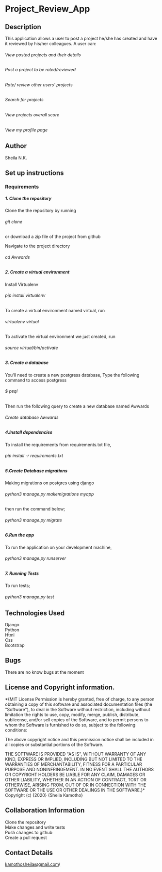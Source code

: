# Project_Review_App

## Description
This application allows a user to post a project he/she has created and have it reviewed by his/her colleagues. 
A user can:

###### View posted projects and their details
###### Post a project to be rated/reviewed
###### Rate/ review other users' projects
###### Search for projects 
###### View projects overall score
###### View my profile page

## Author
Sheila N.K.

## Set up instructions
### Requirements
##### 1. Clone the repository
Clone the the repository by running

###### git clone 
or download a zip file of the project from github

Navigate to the project directory

###### cd Awwards
##### 2. Create a virtual environment
Install Virtualenv

###### pip install virtualenv
To create a virtual environment named virtual, run

###### virtualenv virtual
To activate the virtual environment we just created, run

###### source virtual/bin/activate
##### 3. Create a database
You'll need to create a new postgress database, Type the following command to access postgress

###### $ psql
Then run the following query to create a new database named Awwards

###### Create database Awwards
##### 4.Install dependencies
To install the requirements from requirements.txt file,

###### pip install -r requirements.txt
##### 5.Create Database migrations
Making migrations on postgres using django

###### python3 manage.py makemigrations myapp
then run the command below;

###### python3 manage.py migrate
##### 6.Run the app
To run the application on your development machine,

###### python3 manage.py runserver
##### 7. Running Tests
To run tests;

###### python3 manage.py test

## Technologies Used
Django\
Python\
Html\
Css\
Bootstrap

## Bugs
There are no know bugs at the moment

## License and Copyright information.
*{MIT License Permission is hereby granted, free of charge, to any person obtaining a copy of this software and associated documentation files (the "Software"), to deal in the Software without restriction, including without limitation the rights to use, copy, modify, merge, publish, distribute, sublicense, and/or sell copies of the Software, and to permit persons to whom the Software is furnished to do so, subject to the following conditions:

The above copyright notice and this permission notice shall be included in all copies or substantial portions of the Software.

THE SOFTWARE IS PROVIDED "AS IS", WITHOUT WARRANTY OF ANY KIND, EXPRESS OR IMPLIED, INCLUDING BUT NOT LIMITED TO THE WARRANTIES OF MERCHANTABILITY, FITNESS FOR A PARTICULAR PURPOSE AND NONINFRINGEMENT. IN NO EVENT SHALL THE AUTHORS OR COPYRIGHT HOLDERS BE LIABLE FOR ANY CLAIM, DAMAGES OR OTHER LIABILITY, WHETHER IN AN ACTION OF CONTRACT, TORT OR OTHERWISE, ARISING FROM, OUT OF OR IN CONNECTION WITH THE SOFTWARE OR THE USE OR OTHER DEALINGS IN THE SOFTWARE.}* Copyright (c) {2020} {Sheila Kamotho}

## Collaboration Information
Clone the repository\
Make changes and write tests\
Push changes to github\
Create a pull request

## Contact Details
kamothosheila@gmail.com\



